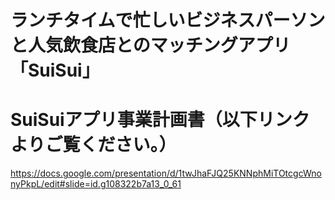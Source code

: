 # ランチタイムで忙しいビジネスパーソンと人気飲食店とのマッチングアプリ　「SuiSui」

# SuiSuiアプリ事業計画書（以下リンクよりご覧ください。）
https://docs.google.com/presentation/d/1twJhaFJQ25KNNphMiTOtcgcWnonyPkpL/edit#slide=id.g108322b7a13_0_61
